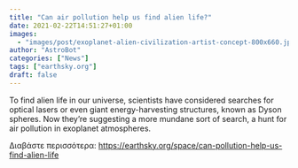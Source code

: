 ```yaml
---
title: "Can air pollution help us find alien life?"
date: 2021-02-22T14:51:27+01:00
images:
  - "images/post/exoplanet-alien-civilization-artist-concept-800x660.jpg"
author: "AstroBot"
categories: ["News"]
tags: ["earthsky.org"]
draft: false
---
```


 To find alien life in our universe, scientists have considered searches for optical lasers or even giant energy-harvesting structures, known as Dyson spheres. Now they’re suggesting a more mundane sort of search, a hunt for air pollution in exoplanet atmospheres.

Διαβάστε περισσότερα: https://earthsky.org/space/can-pollution-help-us-find-alien-life
